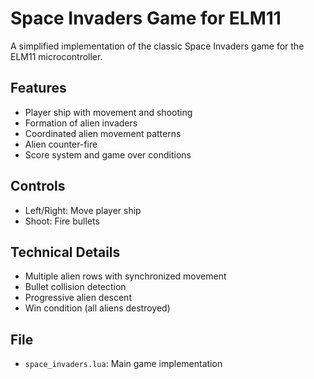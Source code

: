 # Space Invaders Game for ELM11

A simplified implementation of the classic Space Invaders game for the ELM11 microcontroller.

## Features
- Player ship with movement and shooting
- Formation of alien invaders
- Coordinated alien movement patterns
- Alien counter-fire
- Score system and game over conditions

## Controls
- Left/Right: Move player ship
- Shoot: Fire bullets

## Technical Details
- Multiple alien rows with synchronized movement
- Bullet collision detection
- Progressive alien descent
- Win condition (all aliens destroyed)

## File
- `space_invaders.lua`: Main game implementation